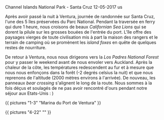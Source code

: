 Channel Islands National Park - Santa Cruz
12-05-2017
us

Après avoir passé la nuit à Ventura, journée de randonnée sur Santa Cruz, l'une des 5 îles préservées du Parc National. Pendant la traversée en ferry qui dure 1 heure, nous croisons de beaux *Californian Sea Lions* qui se dorent la pilule sur les grosses bouées de l'entrée du port. L'île offre des paysages vierges de toute civilisation mis à part la maison des rangers et le terrain de camping où se promènent les *island foxes* en quête de quelques restes de nourriture.

De retour à Ventura, nous nous dirigeons vers la *Los Padres National Forest* pour y passer le weekend avant de nous envoler vers Auckland. Après la chaleur de la côte, les températures redescendent au fur et à mesure que nous nous enfonçons dans la forêt (-2 degrés celsius la nuit) et que nous reprenons de l'altitude (2000 mètres environs à l'arrivée). De nouveau, les panneaux *bear crossing* s'alignent le long de la route. Nous sommes à la fois déçus et soulagés de ne pas avoir rencontré d'ours pendant notre séjour aux Etats-Unis : )

{{ pictures "1-3" "Marina du Port de Ventura" }}

{{ pictures "4-22" "" }}
